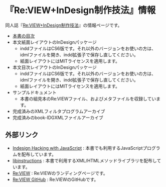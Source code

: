 # 『Re:VIEW+InDesign制作技法』情報

同人誌『[Re:VIEW+InDesign制作技法](http://review.kmuto.jp/)』の情報ページです。

- [本書の目次](https://github.com/kmuto/reviewindesignbook/toc.md)
- 本文紙面レイアウトのInDesignパッケージ
  - inddファイルはCS6版です。それ以外のバージョンをお使いの方は、idmlファイルを開き、indd拡張子で保存し直してください。
  - 紙面レイアウトにはMITライセンスを適用します。
- 本文目次レイアウトのInDesignパッケージ
  - inddファイルはCS6版です。それ以外のバージョンをお使いの方は、idmlファイルを開き、indd拡張子で保存し直してください。
  - 紙面レイアウトにはMITライセンスを適用します。
- サンプルドキュメント
  - 本書の組見本のRe:VIEWファイル、およびメタファイルを収録しています。
- 完成済みのXMLフィルタプログラムアーカイブ
- 完成済みのbook-IDGXMLファイルアーカイブ

## 外部リンク
- [Indesign Hacking with JavaScript](https://kmuto.jp/indesign/) : 本書でも利用するJavaScriptプログラムを配布しています。
- [libinstructions](https://github.com/kmuto/libinstructions) : 本書で利用するXML/HTMLメソッドライブラリを配布しています。
- [Re:VIEW](http://reviewml.org/) : Re:VIEWのランディングページです。
- [Re:VIEW GitHub](https://github.com/kmuto/review) : Re:VIEWのGitHubです。
